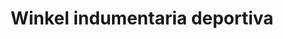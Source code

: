 ---
title: "Winkel indumentaria deportiva"
url: /san-francisco/winkel-indumentaria-deportiva/
shop: ropa
---